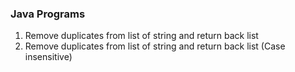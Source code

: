 ### Java Programs

1. Remove duplicates from list of string and return back list
2. Remove duplicates from list of string and return back list (Case insensitive)